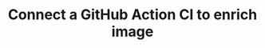 ---
title: "Connect a GitHub Action CI to enrich image"
description: ""
group: getting-started
sub-group: quick-start
---